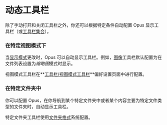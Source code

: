 # 动态工具栏

除了手动打开和关闭工具栏之外，你还可以根据特定条件自动配置 Opus 显示工具栏（或[工具栏集合](toolbar_sets.zh.md)）。

### 在特定视图模式下

当[显示模式](../view_modes.zh.md)更改时，Opus 可以自动显示工具栏。例如，[图像](the_default_toolbars/images_toolbar.zh.md)工具栏默认配置为在文件列表设置为*缩略图*模式时显示。

视图模式工具栏在**[工具栏/视图模式工具栏](/Manual/preferences/preferences_categories/toolbars/view_mode_toolbars.zh.md)**偏好设置页面中进行配置。

### 在特定文件夹中

你可以配置 Opus，在你导航到某个特定文件夹中或者某个内容主要为特定文件类型的文件夹时，自动显示工具栏。

特定文件夹工具栏使用[文件夹格式](../../folder_options/folder_formats.zh.md)系统配置。